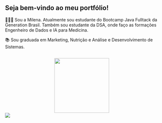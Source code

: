 ## Seja bem-vindo ao meu portfólio! 

👩🏻‍🎓 Sou a Milena. Atualmente sou estudante do Bootcamp Java Fulltack da Generation Brasil. 
Também sou estudante da DSA, onde faço as formações Engenheiro de Dados e IA para Medicina.

📚 Sou graduada em Marketing, Nutrição e Análise e Desenvolvimento de Sistemas.

                                                                                                                                                    
##
 <div align="center">
  <a href="https://github.com/misoliv">
  <img height="180em" src="https://github-readme-stats.vercel.app/api/top-langs/?username=misoliv&layout=compact&langs_count=7&theme=dracula"/>
</div>

<div> 
  <a href="https://www.linkedin.com/in/milenasoliv/" target="_blank"><img src="https://img.shields.io/badge/-LinkedIn-%230077B5?style=for-the-badge&logo=linkedin&logoColor=white" target="_blank"></a> 
</div>

